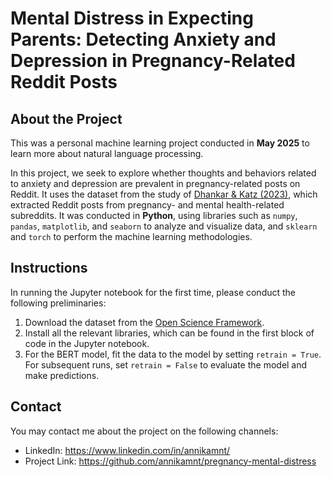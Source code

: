 # Mental Distress in Expecting Parents: Detecting Anxiety and Depression in Pregnancy-Related Reddit Posts

## About the Project

This was a personal machine learning project conducted in **May 2025** to learn more about natural language processing.

In this project, we seek to explore whether thoughts and behaviors related to anxiety and depression are prevalent in pregnancy-related posts on Reddit. It uses the dataset from the study of [Dhankar & Katz (2023)](https://pmc.ncbi.nlm.nih.gov/articles/PMC10684261/), which extracted Reddit posts from pregnancy- and mental health-related subreddits. It was conducted in **Python**, using libraries such as `numpy`, `pandas`, `matplotlib`, and `seaborn` to analyze and visualize data, and `sklearn` and `torch` to perform the machine learning methodologies.

## Instructions

In running the Jupyter notebook for the first time, please conduct the following preliminaries:
1. Download the dataset from the [Open Science Framework](https://osf.io/w45nr/files/osfstorage?view_only=).
2. Install all the relevant libraries, which can be found in the first block of code in the Jupyter notebook.
3. For the BERT model, fit the data to the model by setting `retrain = True`. For subsequent runs, set `retrain = False` to evaluate the model and make predictions.

## Contact

You may contact me about the project on the following channels:
* LinkedIn: https://www.linkedin.com/in/annikamnt/
* Project Link: https://github.com/annikamnt/pregnancy-mental-distress
